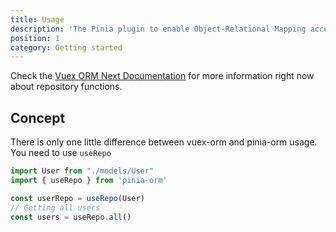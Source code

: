 ```yaml
---
title: Usage
description: 'The Pinia plugin to enable Object-Relational Mapping access to the Pinia Store.'
position: 1
category: Getting started
---
```


Check the [Vuex ORM Next Documentation](https://nuxtjs.org/api/configuration-modules#the-modules-property) for more information right now about repository functions.

## Concept

There is only one little difference between vuex-orm and pinia-orm usage. You need to use ``useRepo`` 

  ```js
  import User from "./models/User"
  import { useRepo } from 'pinia-orm'

  const userRepo = useRepo(User)
  // Getting all users
  const users = useRepo.all()
  ```

